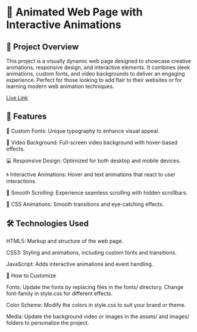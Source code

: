 # 🎨 Animated Web Page with Interactive Animations
## 📝 Project Overview
This project is a visually dynamic web page designed to showcase creative animations, responsive design, and interactive elements. It combines sleek animations, custom fonts, and video backgrounds to deliver an engaging experience. Perfect for those looking to add flair to their websites or for learning modern web animation techniques.

 [Live Link](https://obsy-agency-project.vercel.app/)
 
## 🚀 Features
🌟 Custom Fonts: Unique typography to enhance visual appeal.  

🎥 Video Background: Full-screen video background with hover-based effects.  

💻 Responsive Design: Optimized for both desktop and mobile devices.  

🌀 Interactive Animations: Hover and text animations that react to user interactions.  

🔽 Smooth Scrolling: Experience seamless scrolling with hidden scrollbars.  

🎨 CSS Animations: Smooth transitions and eye-catching effects.

## 🛠️ Technologies Used  

HTML5: Markup and structure of the web page.  

CSS3: Styling and animations, including custom fonts and transitions.  

JavaScript: Adds interactive animations and event handling. 

🎨 How to Customize 

Fonts: Update the fonts by replacing files in the fonts/ directory. Change font-family in style.css for different effects.  

Color Scheme: Modify the colors in style.css to suit your brand or theme.

Media: Update the background video or images in the assets/ and images/ folders to personalize the project.  

